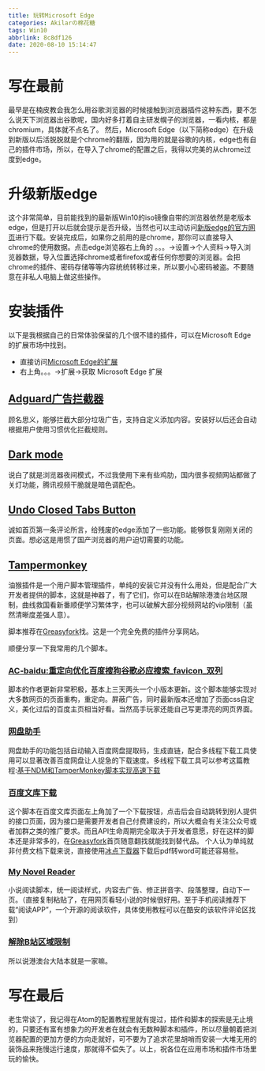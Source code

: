 ```yaml
---
title: 玩转Microsoft Edge
categories: Akilarの棉花糖
tags: Win10
abbrlink: 8c8df126
date: 2020-08-10 15:14:47
---
```

# 写在最前

最早是在楠皮教会我怎么用谷歌浏览器的时候接触到浏览器插件这种东西，要不怎么说天下浏览器出谷歌呢，国内好多打着自主研发幌子的浏览器，一看内核，都是chromium，具体就不点名了。
然后，Microsoft Edge（以下简称edge）在升级到新版以后活脱脱就是个chrome的翻版，因为用的就是谷歌的内核，edge也有自己的插件市场，所以，在导入了chrome的配置之后，我得以完美的从chrome过度到edge。

# 升级新版edge

这个非常简单，目前能找到的最新版Win10的iso镜像自带的浏览器依然是老版本edge，但是打开以后就会提示是否升级，当然也可以主动访问[新版edge的官方网页](https://www.microsoft.com/zh-cn/edge)进行下载。安装完成后，如果你之前用的是chrome，那你可以直接导入chrome的使用数据。点击edge浏览器右上角的 。。。->设置->个人资料->导入浏览器数据，导入位置选择chrome或者firefox或者任何你想要的浏览器。会把chrome的插件、密码存储等等内容统统转移过来，所以要小心密码被盗。不要随意在非私人电脑上做这些操作。

# 安装插件

以下是我根据自己的日常体验保留的几个很不错的插件，可以在Microsoft Edge的扩展市场中找到。
- 直接访问[Microsoft Edge的扩展](https://microsoftedge.microsoft.com/addons?hl=zh-CN)
- 右上角。。。->扩展->获取 Microsoft Edge 扩展

## [Adguard广告拦截器](https://microsoftedge.microsoft.com/addons/detail/adguard-%E5%B9%BF%E5%91%8A%E6%8B%A6%E6%88%AA%E5%99%A8/pdffkfellgipmhklpdmokmckkkfcopbh?hl=zh-CN)
顾名思义，能够拦截大部分垃圾广告，支持自定义添加内容。安装好以后还会自动根据用户使用习惯优化拦截规则。

## [Dark mode](https://microsoftedge.microsoft.com/addons/detail/dark-mode/boldmdfoencgjfblcelefkjfafmpiahm?hl=zh-CN)
说白了就是浏览器夜间模式，不过我使用下来有些鸡肋，国内很多视频网站都做了关灯功能，腾讯视频干脆就是暗色调配色。

## [Undo Closed Tabs Button](https://microsoftedge.microsoft.com/addons/detail/undo-closed-tabs-button/hfigadnahbppkfoomjopnladdokbmnkc?hl=zh-CN)
诚如首页第一条评论所言，给残废的edge添加了一些功能。能够恢复刚刚关闭的页面。想必这是用惯了国产浏览器的用户迫切需要的功能。

## [Tampermonkey](https://microsoftedge.microsoft.com/addons/detail/tampermonkey/iikmkjmpaadaobahmlepeloendndfphd?hl=zh-CN)
油猴插件是一个用户脚本管理插件，单纯的安装它并没有什么用处，但是配合广大开发者提供的脚本，这就是神器了，有了它们，你可以在B站解除港澳台地区限制，曲线救国看新番顺便学习繁体字，也可以破解大部分视频网站的vip限制（虽然清晰度差强人意）。

脚本推荐在[Greasyfork](https://greasyfork.org/zh-CN/scripts)找。这是一个完全免费的插件分享网站。

顺便分享一下我常用的几个脚本。
### [AC-baidu:重定向优化百度搜狗谷歌必应搜索_favicon_双列](https://greasyfork.org/zh-CN/scripts/14178-ac-baidu-%E9%87%8D%E5%AE%9A%E5%90%91%E4%BC%98%E5%8C%96%E7%99%BE%E5%BA%A6%E6%90%9C%E7%8B%97%E8%B0%B7%E6%AD%8C%E5%BF%85%E5%BA%94%E6%90%9C%E7%B4%A2-favicon-%E5%8F%8C%E5%88%97)
脚本的作者更新非常积极，基本上三天两头一个小版本更新。这个脚本能够实现对大多数网页的页面重构，重定向。屏蔽广告，同时最新版本还增加了页面css自定义，美化过后的百度主页相当好看。当然高手玩家还能自己写更漂亮的网页界面。
### [网盘助手](https://greasyfork.org/zh-CN/scripts/378301-%E7%BD%91%E7%9B%98%E5%8A%A9%E6%89%8B)
网盘助手的功能包括自动输入百度网盘提取码，生成直链，配合多线程下载工具使用可以显著改善百度网盘让人捉急的下载速度。多线程下载工具可以参考这篇教程:[基于NDM和TamperMonkey脚本实现高速下载](https://akilar.top/post/e332c532.html)
### [百度文库下载](https://greasyfork.org/zh-CN/scripts/388805-%E7%99%BE%E5%BA%A6%E6%96%87%E5%BA%93%E5%85%8D%E8%B4%B9%E4%B8%8B%E8%BD%BD)
这个脚本在百度文库页面左上角加了一个下载按钮，点击后会自动跳转到别人提供的接口页面，因为接口是需要开发者自己付费建设的，所以大概会有关注公众号或者加群之类的推广要求。而且API生命周期完全取决于开发者意愿，好在这样的脚本还是非常多的，在[Greasyfork](https://greasyfork.org/zh-CN/scripts)首页随意翻找就能找到替代品。
个人认为单纯就非付费文档下载来说，直接使用[冰点下载器](http://www.bingdian001.com/?p=30)下载后pdf转word可能还容易些。
### [My Novel Reader](https://greasyfork.org/zh-CN/scripts/292-my-novel-reader)
小说阅读脚本，统一阅读样式，内容去广告、修正拼音字、段落整理，自动下一页。（直接复制粘贴了，在用网页看轻小说的时候很好用。至于手机阅读推荐下载“阅读APP”，一个开源的阅读软件，具体使用教程可以在酷安的该软件评论区找到）

### [解除B站区域限制](https://greasyfork.org/zh-CN/scripts/25718-%E8%A7%A3%E9%99%A4b%E7%AB%99%E5%8C%BA%E5%9F%9F%E9%99%90%E5%88%B6)
所以说港澳台大陆本就是一家嘛。

# 写在最后
老生常谈了，我记得在Atom的配置教程里就有提过，插件和脚本的探索是无止境的，只要还有富有想象力的开发者在就会有无数种脚本和插件，所以尽量朝着把浏览器配置的更加方便的方向走就好，可不要为了追求花里胡哨而安装一大堆无用的装饰品来拖慢运行速度，那就得不偿失了。以上，祝各位在应用市场和插件市场里玩的愉快。
